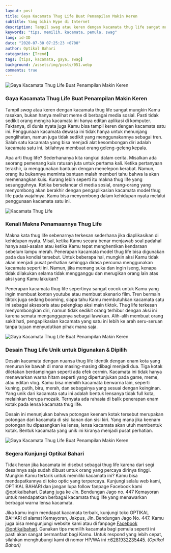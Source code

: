 ```yaml
---
layout: post
title: Gaya Kacamata Thug Life Buat Penampilan Makin Keren
subtitle: Yang bikin Hype di Internet
description: Tampil swag atau keren dengan kacamata thug life sangat mungkin Kamu rasakan, bukan hanya melihat meme di berbagai media sosial. Pasti tidak sedikit orang mengira kacamata ini hanya editan aplikasi di komputer. Faktanya, di dunia nyata juga Kamu bisa tampil keren dengan kacamata satu ini.
keywords: "tips, memilih, kacamata, pemula, swag"
lang: id-ID
date: "2020-07-30 07:25:23 +0700"
author: Optikal Bahari
categories: [Trend]
tags: [tips, kacamata, gaya, swag]
background: /assets/img/posts/051.webp
comments: true
---
```


<div class="card-deck mb-3">
  <div class="card shadow p-3 mb-5 bg-white rounded">
    <img
      itemprop="image"
      data-src="/assets/img/posts/thug-life/thug-life-eyeglasss-04.webp"
      src="/assets/img/posts/thug-life/thug-life-eyeglasss-04.webp"
      class="card-img-top img-fluid"
      alt="Gaya Kacamata Thug Life Buat Penampilan Makin Keren" />
    <div class="card-body">
      <h3 class="card-title">
        Gaya Kacamata Thug Life Buat Penampilan Makin Keren
      </h3>
      <p class="card-text text-left">
        Tampil
        <em>swag</em>
        atau keren dengan kacamata thug life sangat mungkin        
				Kamu rasakan, bukan hanya melihat meme di berbagai media sosial. Pasti
				tidak sedikit orang mengira kacamata ini hanya editan aplikasi di
				komputer. Faktanya, di dunia nyata juga Kamu bisa tampil keren dengan
				kacamata satu ini. Penggunaan kacamata dewasa ini tidak hanya untuk
				menunjang penglihatan, namun juga tidak sedikit yang menggunakannya
				sebagai tren. Salah satu kacamata yang bisa menjadi alat kesombongan
				diri adalah kacamata satu ini. Istilahnya membuat orang geleng-geleng
				kepala.
      </p>
      <p class="card-text text-left">
        Apa arti thug life? Sederhananya kita rangkai dalam cerita. Misalkan ada        
				seorang pemenang kuis ratusan juta untuk pertama kali. Ketika pertanyaan
				terakhir, ia menggunakan bantuan dengan menelepon kerabat. Namun, orang
				itu bukannya meminta bantuan malah memberi tahu bahwa ia akan
				memenangkan kuis. Kurang lebih seperti itu makna thug life yang
				sesungguhnya. Ketika berselancar di media sosial, orang-orang yang
				menyombong akan berakhir dengan pengaplikasian kacamata model thug life
				pada wajahnya. Kamu bisa menyombong dalam kehidupan nyata melalui
				penggunaan kacamata satu ini.
      </p>
    </div>
  </div>
</div>

<div class="card-deck mb-3">
  <div class="card shadow p-3 mb-5 bg-white rounded">
    <img
      itemprop="image"
      data-src="/assets/img/posts/thug-life/thug-life-eyeglasss-05.webp"
      src="/assets/img/posts/thug-life/thug-life-eyeglasss-05.webp"
      class="card-img-top img-fluid"
      title="Kacamata Thug Life"
      alt="Kacamata Thug Life" />
    <div class="card-body">
      <h3 class="card-title">Kenali Makna Penamaannya Thug Life</h3>
      <p class="card-text text-left">
        Makna kata thug life sebenarnya terkesan sederhana jika diaplikasikan di        
				kehidupan nyata. Misal, ketika Kamu secara benar menjawab soal padahal
				hanya asal-asalan atau ketika Kamu tepat menghentikan kendaraan sebelum
				lampu merah. Penerapan kacamata model thug life bisa digunakan pada dua
				kondisi tersebut. Untuk beberapa hal, mungkin aksi Kamu tidak akan
				menjadi pusat perhatian sehingga dirasa percuma menggunakan kacamata
				seperti ini. Namun, jika memang suka dan ingin iseng, kenapa tidak
				dilakukan selama tidak mengganggu dan merugikan orang lain atas aksi
				yang Kamu lakukan?
      </p>
      <p class="card-text text-left">
        Penerapan kacamata thug life sepertinya sangat cocok untuk Kamu yang        
				ingin membuat konten youtube atau membuat skenario film. Tren bermain
				tiktok juga sedang booming, siapa tahu Kamu membutuhkan kacamata satu
				ini sebagai aksesoris atau pelengkap aksi main tiktok. Thug life
				terkesan menyombongkan diri, namun tidak sedikit orang terhibur dengan
				aksi ini karena semata menganggapnya sebagai lawakan. Alih-alih membuat
				orang sakit hati, pengaplikasian kacamata yang satu ini lebih ke arah
				seru-seruan tanpa tujuan menyudutkan pihak mana saja.
      </p>
    </div>
  </div>
</div>

<div class="card-deck mb-3">
  <div class="card shadow p-3 mb-5 bg-white rounded">
    <img
      itemprop="image"
      data-src="/assets/img/posts/thug-life/thug-life-eyeglasss-06.webp"
      src="/assets/img/posts/thug-life/thug-life-eyeglasss-06.webp"
      class="card-img-top img-fluid"
      alt="Gaya Kacamata Thug Life Buat Penampilan Makin Keren" />
    <div class="card-body">
      <h3 class="card-title">Desain Thug Life Unik untuk Digunakan & Dipilih</h3>
      <p class="card-text text-left">
        Desain kacamata dengan nuansa thug life identik dengan enam kota yang        
				menurun ke bawah di mana masing-masing dibagi menjadi dua. Tiga kotak
				diletakan berdampingan seperti ada efek cermin. Kacamata ini tidak hanya
				menawarkan warna hitam seperti yang dipertunjukan pada game, meme, atau
				editan vlog. Kamu bisa memilih kacamata berwarna lain, seperti kuning,
				putih, biru, merah, dan sebagainya yang sesuai dengan keinginan. Yang
				unik dari kacamata satu ini adalah bentuk lensanya tidak full kota,
				melainkan berupa mozaik. Ternyata ada rahasia di balik penerapan enam
				kotak pada lensa kacamata thug life.
      </p>
      <p class="card-text text-left">
        Desain ini menunjukan bahwa potongan keenam kotak tersebut merupakan        
				potongan dari kacamata di sisi kanan dan sisi kiri. Yang mana jika
				keenam potongan itu dipasangkan ke lensa, lensa kacamata akan utuh
				membentuk kotak. Bentuk kacamata yang unik ini kiranya menjadi pusat
				perhatian.
      </p>
    </div>
  </div>
</div>

<div class="card-deck mb-3">
  <div class="card shadow p-3 mb-5 bg-white rounded">
    <img
      itemprop="image"
      data-src="/assets/img/posts/thug-life/thug-life-eyeglasss-07.webp"
      src="/assets/img/posts/thug-life/thug-life-eyeglasss-07.webp"
      class="card-img-top img-fluid"
      alt="Gaya Kacamata Thug Life Buat Penampilan Makin Keren" />
    <div class="card-body">
      <h3 class="card-title">Segera Kunjungi Optikal Bahari</h3>
      <p class="card-text text-left">
        Tidak heran jika kacamata ini disebut sebagai thug life karena dari segi        
				desainnya saja sudah dibuat untuk orang yang percaya dirinya tinggi.
				Mungkin Kamu tertarik untuk memiliki kacamata ini? Kamu bisa
				mendapatkannya di toko optic yang terpercaya. Kunjungi selalu web kami,
				OPTIKAL BAHARI dan jangan lupa follow fanpage Facebook kami
				@optikalbahari. Datang juga ke Jln. Bendungan Jago no. 447 Kemayoran
				untuk mendapatkan berbagai kacamata thug life yang menawarkan berbagai
				warna lensa kacamata.
      </p>
      <p class="card-text text-left">
        Jika kamu ingin mendapat kacamata terbaik, kunjungi toko OPTIKAL BAHARI        
				di alamat Kemayoran, Jakpus, Jln. Bendungan Jago No. 447. Kamu juga bisa
				mengunjungi website kami atau di fanpage
        <a
          href="https://www.facebook.com/optikalbahari"
          id="FBClick"
          title="Facebook Page Optikal Bahari"
          class="FacebookPage">Facebook @optikalbahari</a>. Gunakan tips memilih kacamata bagi pemula seperti ini pasti akan        
				sangat bermanfaat bagi Kamu. Untuk respond yang lebih cepat, silahkan
				menghubungi kami di nomor HP/WA ini
        <a
          href="https://api.whatsapp.com/send?phone=6281932235445&text=Hallo%2C+saya+butuh+informasi+lebih+lanjut+mengenai+Optikal+Bahari"
          id="WhatsAppClick"
          class="WhatsAppCall"
          title="Call WhatsApp">+6281932235445</a>.
        <em>(Optikal Bahari)</em>
      </p>
    </div>
  </div>
</div>